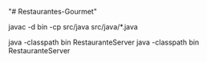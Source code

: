 "# Restaurantes-Gourmet" 

javac -d bin -cp src/java src/java/*.java

java -classpath bin RestauranteServer
java -classpath bin RestauranteServer
